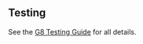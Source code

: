 ## Testing

See the [G8 Testing Guide](https://www.gitbook.com/book/gig/g8-testing-guide/details) for all details.
